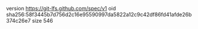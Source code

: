 version https://git-lfs.github.com/spec/v1
oid sha256:58f3445b7d756d2c16e95590997da5822a12c9c42df86fd41afde26b374c26e7
size 546
